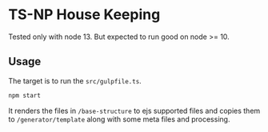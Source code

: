 # TS-NP House Keeping

Tested only with node 13. But expected to run good on node >= 10.

## Usage

The target is to run the `src/gulpfile.ts`.

```sh
npm start
```

It renders the files in `/base-structure` to ejs supported files and copies them to `/generator/template` along with some meta files and processing.
